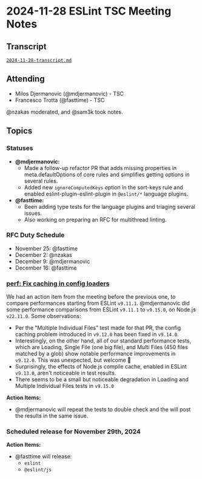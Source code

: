 # 2024-11-28 ESLint TSC Meeting Notes

## Transcript

[`2024-11-28-transcript.md`](2024-11-28-transcript.md)

## Attending

- Milos Djermanovic (@mdjermanovic) - TSC
- Francesco Trotta (@fasttime) - TSC

@nzakas moderated, and @sam3k took notes.

## Topics

### Statuses

* **@mdjermanovic:**
  * Made a follow-up refactor PR that adds missing properties in meta.defaultOptions of core rules and simplifies getting options in several rules. 
  * Added new `ignoreComputedKeys` option in the sort-keys rule and enabled eslint-plugin-eslint-plugin in `@eslint/*` language plugins.
* **@fasttime:**
  * Been adding type tests for the language plugins and triaging several issues. 
  * Also working on preparing an RFC for multithread linting.


### RFC Duty Schedule

* November 25: @fasttime 
* December 2: @nzakas
* December 9: @mdjermanovic 
* December 16: @fasttime


### [perf: Fix caching in config loaders](https://github.com/eslint/eslint/pull/19042)

We had an action item from the meeting before the previous one, to compare performances starting from ESLint `v9.11.1`. @mdjermanovic did some performance comparisons from ESLint `v9.11.1` to `v9.15.0`, on Node.js `v22.11.0`. Some observations: 

* Per the "Multiple Individual Files" test made for that PR, the config caching problem introduced in `v9.12.0` has been fixed in `v9.14.0`.
* Interestingly, on the other hand, all of our standard performance tests, which are Loading, Single File (one big file), and Multi Files (450 files matched by a glob) show notable performance improvements in `v9.12.0`. This was unexpected, but welcome 🙂
* Surprisingly, the effects of Node.js compile cache, enabled in ESLint `v9.13.0`, aren't noticeable in test results.
* There seems to be a small but noticeable degradation in Loading and Multiple Individual Files tests in `v9.15.0`

**Action Items:**

- @mdjermanovic will repeat the tests to double check and the will post the results in the same issue.


### Scheduled release for November 29th, 2024

**Action Items:**

- @fasttime will release:
  - `eslint`
  - `@eslint/js`
